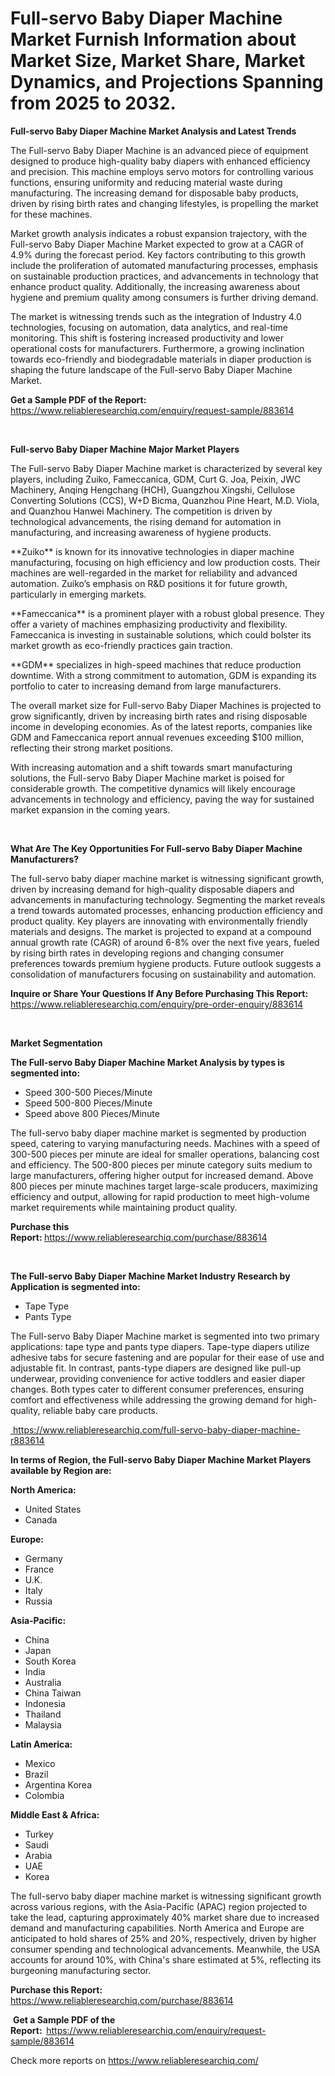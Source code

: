 <p><h1>Full-servo Baby Diaper Machine Market Furnish Information about Market Size, Market Share, Market Dynamics, and Projections Spanning from 2025 to 2032.</h1></p><p><strong>Full-servo Baby Diaper Machine Market Analysis and Latest Trends</strong></p>
<p><p>The Full-servo Baby Diaper Machine is an advanced piece of equipment designed to produce high-quality baby diapers with enhanced efficiency and precision. This machine employs servo motors for controlling various functions, ensuring uniformity and reducing material waste during manufacturing. The increasing demand for disposable baby products, driven by rising birth rates and changing lifestyles, is propelling the market for these machines.</p><p>Market growth analysis indicates a robust expansion trajectory, with the Full-servo Baby Diaper Machine Market expected to grow at a CAGR of 4.9% during the forecast period. Key factors contributing to this growth include the proliferation of automated manufacturing processes, emphasis on sustainable production practices, and advancements in technology that enhance product quality. Additionally, the increasing awareness about hygiene and premium quality among consumers is further driving demand.</p><p>The market is witnessing trends such as the integration of Industry 4.0 technologies, focusing on automation, data analytics, and real-time monitoring. This shift is fostering increased productivity and lower operational costs for manufacturers. Furthermore, a growing inclination towards eco-friendly and biodegradable materials in diaper production is shaping the future landscape of the Full-servo Baby Diaper Machine Market.</p></p>
<p><strong>Get a Sample PDF of the Report:&nbsp;</strong> <a href="https://www.reliableresearchiq.com/enquiry/request-sample/883614?utm_campaign=2289&utm_medium=2&utm_source=Github&utm_content=ia&utm_term=24022025&utm_id=full-servo-baby-diaper-machine">https://www.reliableresearchiq.com/enquiry/request-sample/883614</a></p>
<p>&nbsp;</p>
<p><strong>Full-servo Baby Diaper Machine Major Market Players</strong></p>
<p><p>The Full-servo Baby Diaper Machine market is characterized by several key players, including Zuiko, Fameccanica, GDM, Curt G. Joa, Peixin, JWC Machinery, Anqing Hengchang (HCH), Guangzhou Xingshi, Cellulose Converting Solutions (CCS), W+D Bicma, Quanzhou Pine Heart, M.D. Viola, and Quanzhou Hanwei Machinery. The competition is driven by technological advancements, the rising demand for automation in manufacturing, and increasing awareness of hygiene products.</p><p>**Zuiko** is known for its innovative technologies in diaper machine manufacturing, focusing on high efficiency and low production costs. Their machines are well-regarded in the market for reliability and advanced automation. Zuiko’s emphasis on R&D positions it for future growth, particularly in emerging markets.</p><p>**Fameccanica** is a prominent player with a robust global presence. They offer a variety of machines emphasizing productivity and flexibility. Fameccanica is investing in sustainable solutions, which could bolster its market growth as eco-friendly practices gain traction.</p><p>**GDM** specializes in high-speed machines that reduce production downtime. With a strong commitment to automation, GDM is expanding its portfolio to cater to increasing demand from large manufacturers.</p><p>The overall market size for Full-servo Baby Diaper Machines is projected to grow significantly, driven by increasing birth rates and rising disposable income in developing economies. As of the latest reports, companies like GDM and Fameccanica report annual revenues exceeding $100 million, reflecting their strong market positions.</p><p>With increasing automation and a shift towards smart manufacturing solutions, the Full-servo Baby Diaper Machine market is poised for considerable growth. The competitive dynamics will likely encourage advancements in technology and efficiency, paving the way for sustained market expansion in the coming years.</p></p>
<p>&nbsp;</p>
<p><strong>What Are The Key Opportunities For Full-servo Baby Diaper Machine Manufacturers?</strong></p>
<p><p>The full-servo baby diaper machine market is witnessing significant growth, driven by increasing demand for high-quality disposable diapers and advancements in manufacturing technology. Segmenting the market reveals a trend towards automated processes, enhancing production efficiency and product quality. Key players are innovating with environmentally friendly materials and designs. The market is projected to expand at a compound annual growth rate (CAGR) of around 6-8% over the next five years, fueled by rising birth rates in developing regions and changing consumer preferences towards premium hygiene products. Future outlook suggests a consolidation of manufacturers focusing on sustainability and automation.</p></p>
<p><strong>Inquire or Share Your Questions If Any Before Purchasing This Report:</strong> <a href="https://www.reliableresearchiq.com/enquiry/pre-order-enquiry/883614?utm_campaign=2289&utm_medium=2&utm_source=Github&utm_content=ia&utm_term=24022025&utm_id=full-servo-baby-diaper-machine">https://www.reliableresearchiq.com/enquiry/pre-order-enquiry/883614</a></p>
<p>&nbsp;</p>
<p><strong>Market Segmentation</strong></p>
<p><strong>The Full-servo Baby Diaper Machine Market Analysis by types is segmented into:</strong></p>
<p><ul><li>Speed 300-500 Pieces/Minute</li><li>Speed 500-800 Pieces/Minute</li><li>Speed above 800 Pieces/Minute</li></ul></p>
<p><p>The full-servo baby diaper machine market is segmented by production speed, catering to varying manufacturing needs. Machines with a speed of 300-500 pieces per minute are ideal for smaller operations, balancing cost and efficiency. The 500-800 pieces per minute category suits medium to large manufacturers, offering higher output for increased demand. Above 800 pieces per minute machines target large-scale producers, maximizing efficiency and output, allowing for rapid production to meet high-volume market requirements while maintaining product quality.</p></p>
<p><strong>Purchase this Report:&nbsp;</strong><a href="https://www.reliableresearchiq.com/purchase/883614?utm_campaign=2289&utm_medium=2&utm_source=Github&utm_content=ia&utm_term=24022025&utm_id=full-servo-baby-diaper-machine">https://www.reliableresearchiq.com/purchase/883614</a></p>
<p>&nbsp;</p>
<p><strong>The Full-servo Baby Diaper Machine Market Industry Research by Application is segmented into:</strong></p>
<p><ul><li>Tape Type</li><li>Pants Type</li></ul></p>
<p><p>The Full-servo Baby Diaper Machine market is segmented into two primary applications: tape type and pants type diapers. Tape-type diapers utilize adhesive tabs for secure fastening and are popular for their ease of use and adjustable fit. In contrast, pants-type diapers are designed like pull-up underwear, providing convenience for active toddlers and easier diaper changes. Both types cater to different consumer preferences, ensuring comfort and effectiveness while addressing the growing demand for high-quality, reliable baby care products.</p></p>
<p><a href="https://www.reliableresearchiq.com/full-servo-baby-diaper-machine-r883614?utm_campaign=2289&utm_medium=2&utm_source=Github&utm_content=ia&utm_term=24022025&utm_id=full-servo-baby-diaper-machine">&nbsp;https://www.reliableresearchiq.com/full-servo-baby-diaper-machine-r883614</a></p>
<p><strong>In terms of Region, the Full-servo Baby Diaper Machine Market Players available by Region are:</strong></p>
<p>
    <p> <strong> North America: </strong>
        <ul>
            <li>United States</li>
            <li>Canada</li>
        </ul>
        </p> 
    <p> <strong> Europe: </strong>
        <ul>
            <li>Germany</li>
            <li>France</li>
            <li>U.K.</li>
            <li>Italy</li>
            <li>Russia</li>
        </ul>
        </p> 
    <p> <strong> Asia-Pacific: </strong>
        <ul>
            <li>China</li>
            <li>Japan</li>
            <li>South Korea</li>
            <li>India</li>
            <li>Australia</li>
            <li>China Taiwan</li>
            <li>Indonesia</li>
            <li>Thailand</li>
            <li>Malaysia</li>
        </ul>
        </p> 
    <p> <strong> Latin America: </strong>
        <ul>
            <li>Mexico</li>
            <li>Brazil</li>
            <li>Argentina Korea</li>
            <li>Colombia</li>
        </ul>
        </p> 
    <p> <strong> Middle East & Africa: </strong>
        <ul>
            <li>Turkey</li>
            <li>Saudi</li>
            <li>Arabia</li>
            <li>UAE</li>
            <li>Korea</li>
        </ul>
    </p>
    </p>
<p><p>The full-servo baby diaper machine market is witnessing significant growth across various regions, with the Asia-Pacific (APAC) region projected to take the lead, capturing approximately 40% market share due to increased demand and manufacturing capabilities. North America and Europe are anticipated to hold shares of 25% and 20%, respectively, driven by higher consumer spending and technological advancements. Meanwhile, the USA accounts for around 10%, with China's share estimated at 5%, reflecting its burgeoning manufacturing sector.</p></p>
<p><strong>Purchase this Report: </strong><a href="https://www.reliableresearchiq.com/purchase/883614?utm_campaign=2289&utm_medium=2&utm_source=Github&utm_content=ia&utm_term=24022025&utm_id=full-servo-baby-diaper-machine">https://www.reliableresearchiq.com/purchase/883614</a></p>
<p>&nbsp;<strong>Get a Sample PDF of the Report:&nbsp;&nbsp;</strong><a href="https://www.reliableresearchiq.com/enquiry/request-sample/883614?utm_campaign=2289&utm_medium=2&utm_source=Github&utm_content=ia&utm_term=24022025&utm_id=full-servo-baby-diaper-machine">https://www.reliableresearchiq.com/enquiry/request-sample/883614</a></p>
<p><strong></strong></p>
<p>Check more reports on <a href="https://www.reliableresearchiq.com/?utm_campaign=2289&utm_medium=2&utm_source=Github&utm_content=ia&utm_term=24022025&utm_id=full-servo-baby-diaper-machine">https://www.reliableresearchiq.com/</a></p>